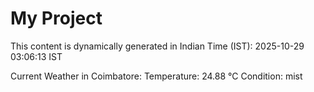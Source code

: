 # My Project

This content is dynamically generated in Indian Time (IST): 2025-10-29 03:06:13 IST


Current Weather in Coimbatore:
Temperature: 24.88 °C
Condition: mist
